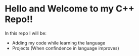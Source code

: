 # Hello and Welcome to my C++ Repo!!

In this repo I will be:
* Adding my code while learning the language
* Projects (When confindence in language improves)
